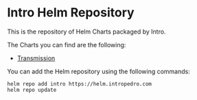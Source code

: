 # Intro Helm Repository

This is the repository of Helm Charts packaged by Intro.

The Charts you can find are the following:
- [Transmission](transmission)


You can add the Helm repository using the following commands:

```shell
helm repo add intro https://helm.intropedro.com
helm repo update
```